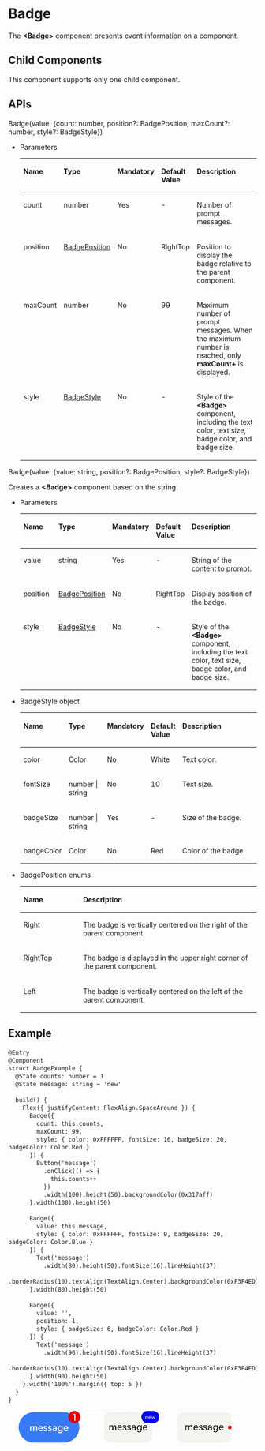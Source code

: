 # Badge<a name="EN-US_TOPIC_0000001196785703"></a>

The  **<Badge\>**  component presents event information on a component.

## Child Components<a name="section1089034711356"></a>

This component supports only one child component.

## APIs<a name="section17399164519412"></a>

Badge\(value: \{count: number, position?: BadgePosition, maxCount?: number, style?: BadgeStyle\}\)

-   Parameters

    <a name="table10719114169"></a>
    <table><thead align="left"><tr id="row1571913410610"><th class="cellrowborder" valign="top" width="16.11%" id="mcps1.1.6.1.1"><p id="p87202043618"><a name="p87202043618"></a><a name="p87202043618"></a>Name</p>
    </th>
    <th class="cellrowborder" valign="top" width="18.95%" id="mcps1.1.6.1.2"><p id="p5720441466"><a name="p5720441466"></a><a name="p5720441466"></a>Type</p>
    </th>
    <th class="cellrowborder" valign="top" width="9.55%" id="mcps1.1.6.1.3"><p id="p147201241662"><a name="p147201241662"></a><a name="p147201241662"></a>Mandatory</p>
    </th>
    <th class="cellrowborder" valign="top" width="13.18%" id="mcps1.1.6.1.4"><p id="p187201141967"><a name="p187201141967"></a><a name="p187201141967"></a>Default Value</p>
    </th>
    <th class="cellrowborder" valign="top" width="42.21%" id="mcps1.1.6.1.5"><p id="p127201740612"><a name="p127201740612"></a><a name="p127201740612"></a>Description</p>
    </th>
    </tr>
    </thead>
    <tbody><tr id="row12720249611"><td class="cellrowborder" valign="top" width="16.11%" headers="mcps1.1.6.1.1 "><p id="p07201441569"><a name="p07201441569"></a><a name="p07201441569"></a>count</p>
    </td>
    <td class="cellrowborder" valign="top" width="18.95%" headers="mcps1.1.6.1.2 "><p id="p872084169"><a name="p872084169"></a><a name="p872084169"></a>number</p>
    </td>
    <td class="cellrowborder" valign="top" width="9.55%" headers="mcps1.1.6.1.3 "><p id="p16720134166"><a name="p16720134166"></a><a name="p16720134166"></a>Yes</p>
    </td>
    <td class="cellrowborder" valign="top" width="13.18%" headers="mcps1.1.6.1.4 "><p id="p144311926155911"><a name="p144311926155911"></a><a name="p144311926155911"></a>-</p>
    </td>
    <td class="cellrowborder" valign="top" width="42.21%" headers="mcps1.1.6.1.5 "><p id="p137201841366"><a name="p137201841366"></a><a name="p137201841366"></a>Number of prompt messages.</p>
    </td>
    </tr>
    <tr id="row97201341367"><td class="cellrowborder" valign="top" width="16.11%" headers="mcps1.1.6.1.1 "><p id="p2072011415617"><a name="p2072011415617"></a><a name="p2072011415617"></a>position</p>
    </td>
    <td class="cellrowborder" valign="top" width="18.95%" headers="mcps1.1.6.1.2 "><p id="p19720541461"><a name="p19720541461"></a><a name="p19720541461"></a><a href="#li7315759142415">BadgePosition</a></p>
    </td>
    <td class="cellrowborder" valign="top" width="9.55%" headers="mcps1.1.6.1.3 "><p id="p1272074565"><a name="p1272074565"></a><a name="p1272074565"></a>No</p>
    </td>
    <td class="cellrowborder" valign="top" width="13.18%" headers="mcps1.1.6.1.4 "><p id="p6923632174018"><a name="p6923632174018"></a><a name="p6923632174018"></a>RightTop</p>
    </td>
    <td class="cellrowborder" valign="top" width="42.21%" headers="mcps1.1.6.1.5 "><p id="p26168425613"><a name="p26168425613"></a><a name="p26168425613"></a>Position to display the badge relative to the parent component.</p>
    </td>
    </tr>
    <tr id="row1991692015619"><td class="cellrowborder" valign="top" width="16.11%" headers="mcps1.1.6.1.1 "><p id="p129169209564"><a name="p129169209564"></a><a name="p129169209564"></a>maxCount</p>
    </td>
    <td class="cellrowborder" valign="top" width="18.95%" headers="mcps1.1.6.1.2 "><p id="p99161220135617"><a name="p99161220135617"></a><a name="p99161220135617"></a>number</p>
    </td>
    <td class="cellrowborder" valign="top" width="9.55%" headers="mcps1.1.6.1.3 "><p id="p519323619415"><a name="p519323619415"></a><a name="p519323619415"></a>No</p>
    </td>
    <td class="cellrowborder" valign="top" width="13.18%" headers="mcps1.1.6.1.4 "><p id="p7916120155613"><a name="p7916120155613"></a><a name="p7916120155613"></a>99</p>
    </td>
    <td class="cellrowborder" valign="top" width="42.21%" headers="mcps1.1.6.1.5 "><p id="p29161220105614"><a name="p29161220105614"></a><a name="p29161220105614"></a>Maximum number of prompt messages. When the maximum number is reached, only <strong id="b61694432719"><a name="b61694432719"></a><a name="b61694432719"></a>maxCount+</strong> is displayed.</p>
    </td>
    </tr>
    <tr id="row010583375614"><td class="cellrowborder" valign="top" width="16.11%" headers="mcps1.1.6.1.1 "><p id="p1910523311561"><a name="p1910523311561"></a><a name="p1910523311561"></a>style</p>
    </td>
    <td class="cellrowborder" valign="top" width="18.95%" headers="mcps1.1.6.1.2 "><p id="p15105113317566"><a name="p15105113317566"></a><a name="p15105113317566"></a><a href="#li910545532420">BadgeStyle</a></p>
    </td>
    <td class="cellrowborder" valign="top" width="9.55%" headers="mcps1.1.6.1.3 "><p id="p16876536044"><a name="p16876536044"></a><a name="p16876536044"></a>No</p>
    </td>
    <td class="cellrowborder" valign="top" width="13.18%" headers="mcps1.1.6.1.4 "><p id="p14105193325614"><a name="p14105193325614"></a><a name="p14105193325614"></a>-</p>
    </td>
    <td class="cellrowborder" valign="top" width="42.21%" headers="mcps1.1.6.1.5 "><p id="p1610520333565"><a name="p1610520333565"></a><a name="p1610520333565"></a>Style of the <strong id="b1219957132310"><a name="b1219957132310"></a><a name="b1219957132310"></a>&lt;Badge&gt;</strong> component, including the text color, text size, badge color, and badge size.</p>
    </td>
    </tr>
    </tbody>
    </table>


Badge\(value: \{value: string, position?: BadgePosition, style?: BadgeStyle\}\)

Creates a  **<Badge\>**  component based on the string.

-   Parameters

    <a name="table16272859113719"></a>
    <table><thead align="left"><tr id="row1827215916372"><th class="cellrowborder" valign="top" width="16.11%" id="mcps1.1.6.1.1"><p id="p1627214597371"><a name="p1627214597371"></a><a name="p1627214597371"></a>Name</p>
    </th>
    <th class="cellrowborder" valign="top" width="17.71%" id="mcps1.1.6.1.2"><p id="p32721159143711"><a name="p32721159143711"></a><a name="p32721159143711"></a>Type</p>
    </th>
    <th class="cellrowborder" valign="top" width="10.79%" id="mcps1.1.6.1.3"><p id="p327245916378"><a name="p327245916378"></a><a name="p327245916378"></a>Mandatory</p>
    </th>
    <th class="cellrowborder" valign="top" width="13.18%" id="mcps1.1.6.1.4"><p id="p192721559103713"><a name="p192721559103713"></a><a name="p192721559103713"></a>Default Value</p>
    </th>
    <th class="cellrowborder" valign="top" width="42.21%" id="mcps1.1.6.1.5"><p id="p132721059103714"><a name="p132721059103714"></a><a name="p132721059103714"></a>Description</p>
    </th>
    </tr>
    </thead>
    <tbody><tr id="row627285973720"><td class="cellrowborder" valign="top" width="16.11%" headers="mcps1.1.6.1.1 "><p id="p8272145933716"><a name="p8272145933716"></a><a name="p8272145933716"></a>value</p>
    </td>
    <td class="cellrowborder" valign="top" width="17.71%" headers="mcps1.1.6.1.2 "><p id="p227225903712"><a name="p227225903712"></a><a name="p227225903712"></a>string</p>
    </td>
    <td class="cellrowborder" valign="top" width="10.79%" headers="mcps1.1.6.1.3 "><p id="p14272959153714"><a name="p14272959153714"></a><a name="p14272959153714"></a>Yes</p>
    </td>
    <td class="cellrowborder" valign="top" width="13.18%" headers="mcps1.1.6.1.4 "><p id="p227212593379"><a name="p227212593379"></a><a name="p227212593379"></a>-</p>
    </td>
    <td class="cellrowborder" valign="top" width="42.21%" headers="mcps1.1.6.1.5 "><p id="p1627216590372"><a name="p1627216590372"></a><a name="p1627216590372"></a>String of the content to prompt.</p>
    </td>
    </tr>
    <tr id="row2272459183716"><td class="cellrowborder" valign="top" width="16.11%" headers="mcps1.1.6.1.1 "><p id="p7272115917378"><a name="p7272115917378"></a><a name="p7272115917378"></a>position</p>
    </td>
    <td class="cellrowborder" valign="top" width="17.71%" headers="mcps1.1.6.1.2 "><p id="p1327212597375"><a name="p1327212597375"></a><a name="p1327212597375"></a><a href="#li7315759142415">BadgePosition</a></p>
    </td>
    <td class="cellrowborder" valign="top" width="10.79%" headers="mcps1.1.6.1.3 "><p id="p227218594378"><a name="p227218594378"></a><a name="p227218594378"></a>No</p>
    </td>
    <td class="cellrowborder" valign="top" width="13.18%" headers="mcps1.1.6.1.4 "><p id="p1622693010409"><a name="p1622693010409"></a><a name="p1622693010409"></a>RightTop</p>
    </td>
    <td class="cellrowborder" valign="top" width="42.21%" headers="mcps1.1.6.1.5 "><p id="p132729596377"><a name="p132729596377"></a><a name="p132729596377"></a>Display position of the badge.</p>
    </td>
    </tr>
    <tr id="row227385919378"><td class="cellrowborder" valign="top" width="16.11%" headers="mcps1.1.6.1.1 "><p id="p427355918375"><a name="p427355918375"></a><a name="p427355918375"></a>style</p>
    </td>
    <td class="cellrowborder" valign="top" width="17.71%" headers="mcps1.1.6.1.2 "><p id="p14721195722617"><a name="p14721195722617"></a><a name="p14721195722617"></a><a href="#li910545532420">BadgeStyle</a></p>
    </td>
    <td class="cellrowborder" valign="top" width="10.79%" headers="mcps1.1.6.1.3 "><p id="p11273559103712"><a name="p11273559103712"></a><a name="p11273559103712"></a>No</p>
    </td>
    <td class="cellrowborder" valign="top" width="13.18%" headers="mcps1.1.6.1.4 "><p id="p1527355933714"><a name="p1527355933714"></a><a name="p1527355933714"></a>-</p>
    </td>
    <td class="cellrowborder" valign="top" width="42.21%" headers="mcps1.1.6.1.5 "><p id="p3273105983711"><a name="p3273105983711"></a><a name="p3273105983711"></a>Style of the <strong id="b1533422916261"><a name="b1533422916261"></a><a name="b1533422916261"></a>&lt;Badge&gt;</strong> component, including the text color, text size, badge color, and badge size.</p>
    </td>
    </tr>
    </tbody>
    </table>


-   <a name="li910545532420"></a>BadgeStyle object

    <a name="table13726195418229"></a>
    <table><thead align="left"><tr id="row87261254182220"><th class="cellrowborder" valign="top" width="14.85%" id="mcps1.1.6.1.1"><p id="p4726165413222"><a name="p4726165413222"></a><a name="p4726165413222"></a>Name</p>
    </th>
    <th class="cellrowborder" valign="top" width="19.73%" id="mcps1.1.6.1.2"><p id="p972617545229"><a name="p972617545229"></a><a name="p972617545229"></a>Type</p>
    </th>
    <th class="cellrowborder" valign="top" width="6.569999999999999%" id="mcps1.1.6.1.3"><p id="p87262054142210"><a name="p87262054142210"></a><a name="p87262054142210"></a>Mandatory</p>
    </th>
    <th class="cellrowborder" valign="top" width="9.17%" id="mcps1.1.6.1.4"><p id="p187268547223"><a name="p187268547223"></a><a name="p187268547223"></a>Default Value</p>
    </th>
    <th class="cellrowborder" valign="top" width="49.68%" id="mcps1.1.6.1.5"><p id="p157261454152211"><a name="p157261454152211"></a><a name="p157261454152211"></a>Description</p>
    </th>
    </tr>
    </thead>
    <tbody><tr id="row11726125442212"><td class="cellrowborder" valign="top" width="14.85%" headers="mcps1.1.6.1.1 "><p id="p07260542222"><a name="p07260542222"></a><a name="p07260542222"></a>color</p>
    </td>
    <td class="cellrowborder" valign="top" width="19.73%" headers="mcps1.1.6.1.2 "><p id="p1072665415220"><a name="p1072665415220"></a><a name="p1072665415220"></a>Color</p>
    </td>
    <td class="cellrowborder" valign="top" width="6.569999999999999%" headers="mcps1.1.6.1.3 "><p id="p572695420229"><a name="p572695420229"></a><a name="p572695420229"></a>No</p>
    </td>
    <td class="cellrowborder" valign="top" width="9.17%" headers="mcps1.1.6.1.4 "><p id="p572610545224"><a name="p572610545224"></a><a name="p572610545224"></a>White</p>
    </td>
    <td class="cellrowborder" valign="top" width="49.68%" headers="mcps1.1.6.1.5 "><p id="p1972620548227"><a name="p1972620548227"></a><a name="p1972620548227"></a>Text color.</p>
    </td>
    </tr>
    <tr id="row172675411221"><td class="cellrowborder" valign="top" width="14.85%" headers="mcps1.1.6.1.1 "><p id="p272665462210"><a name="p272665462210"></a><a name="p272665462210"></a>fontSize</p>
    </td>
    <td class="cellrowborder" valign="top" width="19.73%" headers="mcps1.1.6.1.2 "><p id="p472612541229"><a name="p472612541229"></a><a name="p472612541229"></a>number | string</p>
    </td>
    <td class="cellrowborder" valign="top" width="6.569999999999999%" headers="mcps1.1.6.1.3 "><p id="p1972614542223"><a name="p1972614542223"></a><a name="p1972614542223"></a>No</p>
    </td>
    <td class="cellrowborder" valign="top" width="9.17%" headers="mcps1.1.6.1.4 "><p id="p172655415226"><a name="p172655415226"></a><a name="p172655415226"></a>10</p>
    </td>
    <td class="cellrowborder" valign="top" width="49.68%" headers="mcps1.1.6.1.5 "><p id="p27269548228"><a name="p27269548228"></a><a name="p27269548228"></a>Text size.</p>
    </td>
    </tr>
    <tr id="row37261254192219"><td class="cellrowborder" valign="top" width="14.85%" headers="mcps1.1.6.1.1 "><p id="p272655416220"><a name="p272655416220"></a><a name="p272655416220"></a>badgeSize</p>
    </td>
    <td class="cellrowborder" valign="top" width="19.73%" headers="mcps1.1.6.1.2 "><p id="p187270547228"><a name="p187270547228"></a><a name="p187270547228"></a>number | string</p>
    </td>
    <td class="cellrowborder" valign="top" width="6.569999999999999%" headers="mcps1.1.6.1.3 "><p id="p13727145413221"><a name="p13727145413221"></a><a name="p13727145413221"></a>Yes</p>
    </td>
    <td class="cellrowborder" valign="top" width="9.17%" headers="mcps1.1.6.1.4 "><p id="p872717545226"><a name="p872717545226"></a><a name="p872717545226"></a>-</p>
    </td>
    <td class="cellrowborder" valign="top" width="49.68%" headers="mcps1.1.6.1.5 "><p id="p1672745411224"><a name="p1672745411224"></a><a name="p1672745411224"></a>Size of the badge.</p>
    </td>
    </tr>
    <tr id="row17274546224"><td class="cellrowborder" valign="top" width="14.85%" headers="mcps1.1.6.1.1 "><p id="p18727165452210"><a name="p18727165452210"></a><a name="p18727165452210"></a>badgeColor</p>
    </td>
    <td class="cellrowborder" valign="top" width="19.73%" headers="mcps1.1.6.1.2 "><p id="p672775452217"><a name="p672775452217"></a><a name="p672775452217"></a>Color</p>
    </td>
    <td class="cellrowborder" valign="top" width="6.569999999999999%" headers="mcps1.1.6.1.3 "><p id="p127275543221"><a name="p127275543221"></a><a name="p127275543221"></a>No</p>
    </td>
    <td class="cellrowborder" valign="top" width="9.17%" headers="mcps1.1.6.1.4 "><p id="p1272785417221"><a name="p1272785417221"></a><a name="p1272785417221"></a>Red</p>
    </td>
    <td class="cellrowborder" valign="top" width="49.68%" headers="mcps1.1.6.1.5 "><p id="p13727185419222"><a name="p13727185419222"></a><a name="p13727185419222"></a>Color of the badge.</p>
    </td>
    </tr>
    </tbody>
    </table>


-   <a name="li7315759142415"></a>BadgePosition enums

    <a name="table1648081319234"></a>
    <table><thead align="left"><tr id="row248131319233"><th class="cellrowborder" valign="top" width="25.2%" id="mcps1.1.3.1.1"><p id="p10481131319231"><a name="p10481131319231"></a><a name="p10481131319231"></a>Name</p>
    </th>
    <th class="cellrowborder" valign="top" width="74.8%" id="mcps1.1.3.1.2"><p id="p11481191342319"><a name="p11481191342319"></a><a name="p11481191342319"></a>Description</p>
    </th>
    </tr>
    </thead>
    <tbody><tr id="row44811513102315"><td class="cellrowborder" valign="top" width="25.2%" headers="mcps1.1.3.1.1 "><p id="p1348191316232"><a name="p1348191316232"></a><a name="p1348191316232"></a>Right</p>
    </td>
    <td class="cellrowborder" valign="top" width="74.8%" headers="mcps1.1.3.1.2 "><p id="p10481111332318"><a name="p10481111332318"></a><a name="p10481111332318"></a>The badge is vertically centered on the right of the parent component.</p>
    </td>
    </tr>
    <tr id="row4481191382316"><td class="cellrowborder" valign="top" width="25.2%" headers="mcps1.1.3.1.1 "><p id="p74811513172312"><a name="p74811513172312"></a><a name="p74811513172312"></a>RightTop</p>
    </td>
    <td class="cellrowborder" valign="top" width="74.8%" headers="mcps1.1.3.1.2 "><p id="p10481111362318"><a name="p10481111362318"></a><a name="p10481111362318"></a>The badge is displayed in the upper right corner of the parent component.</p>
    </td>
    </tr>
    <tr id="row2481171372318"><td class="cellrowborder" valign="top" width="25.2%" headers="mcps1.1.3.1.1 "><p id="p948141302319"><a name="p948141302319"></a><a name="p948141302319"></a>Left</p>
    </td>
    <td class="cellrowborder" valign="top" width="74.8%" headers="mcps1.1.3.1.2 "><p id="p44812137238"><a name="p44812137238"></a><a name="p44812137238"></a>The badge is vertically centered on the left of the parent component.</p>
    </td>
    </tr>
    </tbody>
    </table>


## Example<a name="section187541341164211"></a>

```
@Entry
@Component
struct BadgeExample {
  @State counts: number = 1
  @State message: string = 'new'

  build() {
    Flex({ justifyContent: FlexAlign.SpaceAround }) {
      Badge({
        count: this.counts,
        maxCount: 99,
        style: { color: 0xFFFFFF, fontSize: 16, badgeSize: 20, badgeColor: Color.Red }
      }) {
        Button('message')
          .onClick(() => {
            this.counts++
          })
          .width(100).height(50).backgroundColor(0x317aff)
      }.width(100).height(50)

      Badge({
        value: this.message,
        style: { color: 0xFFFFFF, fontSize: 9, badgeSize: 20, badgeColor: Color.Blue }
      }) {
        Text('message')
          .width(80).height(50).fontSize(16).lineHeight(37)
          .borderRadius(10).textAlign(TextAlign.Center).backgroundColor(0xF3F4ED)
      }.width(80).height(50)

      Badge({
        value: '',
        position: 1,
        style: { badgeSize: 6, badgeColor: Color.Red }
      }) {
        Text('message')
          .width(90).height(50).fontSize(16).lineHeight(37)
          .borderRadius(10).textAlign(TextAlign.Center).backgroundColor(0xF3F4ED)
      }.width(90).height(50)
    }.width('100%').margin({ top: 5 })
  }
}
```

![](figures/badge.gif)

